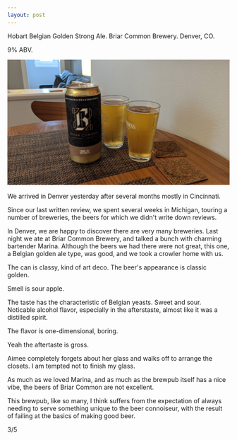 ```yaml
---
layout: post
---
```

Hobart Belgian Golden Strong Ale.
Briar Common Brewery.
Denver, CO.

9% ABV.

<img class="beer-photo" src="/beer/images/2021-07-14-briar-common-hobart-belgian-golden-strong.jpg"/>

We arrived in Denver yesterday after several months mostly in Cincinnati.

Since our last written review,
we spent several weeks in Michigan,
touring a number of breweries,
the beers for which we didn't write down reviews.

In Denver, we are happy to discover there are very many breweries.
Last night we ate at Briar Common Brewery,
and talked a bunch with charming bartender Marina.
Although the beers we had there were not great,
this one,
a Belgian golden ale type,
was good,
and we took a crowler home with us.

The can is classy, kind of art deco.
The beer's appearance is classic golden.

Smell is sour apple.

The taste has the characteristic of Belgian yeasts.
Sweet and sour.
Noticable alcohol flavor,
especially in the afterstaste,
almost like it was a distilled spirit.

The flavor is one-dimensional,
boring.

Yeah the aftertaste is gross.

Aimee completely forgets about her glass and walks off to arrange the closets.
I am tempted not to finish my glass.

As much as we loved Marina,
and as much as the brewpub itself has a nice vibe,
the beers of Briar Common are not excellent.

This brewpub,
like so many,
I think suffers from the expectation of always needing to serve something unique to the beer connoiseur,
with the result of failing at the basics of making good beer.

3/5

